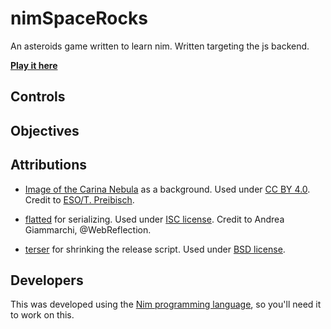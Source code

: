 
# nimSpaceRocks

An asteroids game written to learn nim.  Written targeting the js backend.

[**Play it here**](https://bobgeis.github.io/nimSpaceRocks)

## Controls

## Objectives

## Attributions

* [Image of the Carina Nebula](https://commons.wikimedia.org/wiki/File:Carina_Nebula.jpg) as a background.  Used under [CC BY 4.0](https://creativecommons.org/licenses/by/4.0/).  Credit to [ESO/T. Preibisch](http://www.eso.org/public/images/eso1208a/).

* [flatted](https://github.com/WebReflection/flatted) for serializing.  Used under [ISC license](https://github.com/WebReflection/flatted/blob/master/LICENSE). Credit to Andrea Giammarchi, @WebReflection.

* [terser](https://github.com/terser-js/terser) for shrinking the release script.  Used under [BSD license](https://github.com/terser-js/terser/blob/master/LICENSE).

## Developers

This was developed using the [Nim programming language](https://nim-lang.org/), so you'll need it to work on this.
